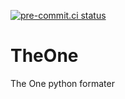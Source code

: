 [![pre-commit.ci status](https://results.pre-commit.ci/badge/github/Randomneo/TheOne/master.svg)](https://results.pre-commit.ci/latest/github/Randomneo/TheOne/master)


# TheOne
The One python formater
